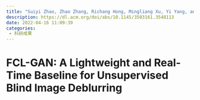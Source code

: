 ```yaml
---
title: "Suiyi Zhao, Zhao Zhang, Richang Hong, Mingliang Xu, Yi Yang, and Meng Wang. 2022. FCL-GAN: A Lightweight and Real-Time Baseline for Unsupervised Blind Image Deblurring. In Proceedings of the 30th ACM International Conference on Multimedia (MM '22). Association for Computing Machinery, New York, NY, USA, 6220–6229."
description: https://dl.acm.org/doi/abs/10.1145/3503161.3548113
date: 2022-04-16 11:09:39
categories:
 - 科研成果
---
```

# FCL-GAN: A Lightweight and Real-Time Baseline for Unsupervised Blind Image Deblurring